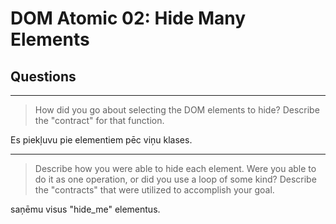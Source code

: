 # DOM Atomic 02: Hide Many Elements

## Questions

---

> How did you go about selecting the DOM elements to hide? Describe the "contract" for that function.

Es piekļuvu pie elementiem pēc viņu klases.

---

> Describe how you were able to hide each element. Were you able to do it as one operation, or did you use a loop of some kind? Describe the "contracts" that were utilized to accomplish your goal.

saņēmu visus "hide_me" elementus.